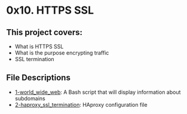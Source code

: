 # 0x10. HTTPS SSL

## This project covers:

- What is HTTPS SSL
- What is the purpose encrypting traffic
- SSL termination

## File Descriptions

- [1-world_wide_web](1-world_wide_web): A Bash script that will display information about subdomains
- [2-haproxy_ssl_termination](2-haproxy_ssl_termination): HAproxy configuration file

